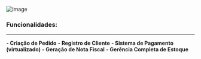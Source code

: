 ![image](https://user-images.githubusercontent.com/116142881/197001637-c27cd715-ba76-49ac-8b13-0e3e7ec5f1db.png)

### Funcionalidades:
****

**- Criação de Pedido**
**- Registro de Cliente**
**- Sistema de Pagamento (virtualizado)**
**- Geração de Nota Fiscal**
**- Gerência Completa de Estoque**
